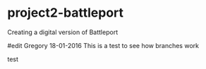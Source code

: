 # project2-battleport
Creating a digital version of Battleport

#edit Gregory 18-01-2016
This is a test to see how branches work

test
